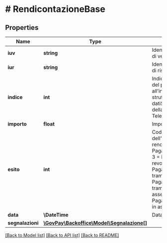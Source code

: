 # # RendicontazioneBase

## Properties

Name | Type | Description | Notes
------------ | ------------- | ------------- | -------------
**iuv** | **string** | Identificativo univoco di versamento |
**iur** | **string** | Identificativo univoco di riscossione |
**indice** | **int** | Indice dell&#39;occorrenza del pagamento all’interno della struttura datiSingoloPagamento della Ricevuta Telematica. |
**importo** | **float** | Importo rendicontato. |
**esito** | **int** | Codice di esito dell&#39;operazione rendicontata  * 0 &#x3D; Pagamento eseguito  * 3 &#x3D; Pagamento revocato  * 4 &#x3D; Pagamento eseguito tramite Standin  * 8 &#x3D; Pagamento eseguito tramite Standin in assenza di RPT  * 9 &#x3D; Pagamento eseguito in assenza di RPT |
**data** | **\DateTime** | Data di esito |
**segnalazioni** | [**\GovPay\Backoffice\Model\Segnalazione[]**](Segnalazione.md) |  | [optional]

[[Back to Model list]](../../README.md#models) [[Back to API list]](../../README.md#endpoints) [[Back to README]](../../README.md)
